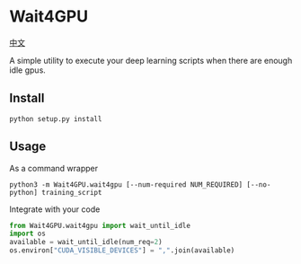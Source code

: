 # Wait4GPU

[中文](./readme_cn.md)

A simple utility to execute your deep learning scripts when there are enough idle gpus.

## Install

```shell script
python setup.py install
```

## Usage

As a command wrapper

```shell script
python3 -m Wait4GPU.wait4gpu [--num-required NUM_REQUIRED] [--no-python] training_script
```

Integrate with your code

```python
from Wait4GPU.wait4gpu import wait_until_idle
import os
available = wait_until_idle(num_req=2)
os.environ["CUDA_VISIBLE_DEVICES"] = ",".join(available)
```